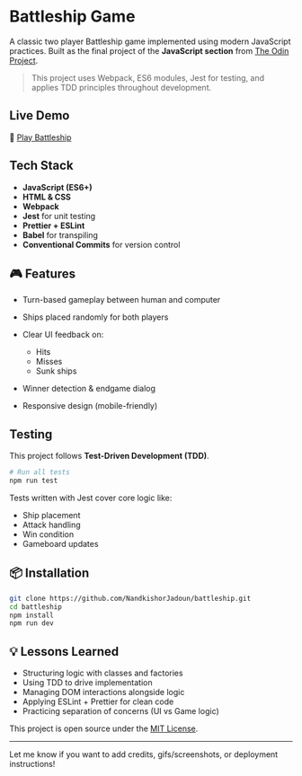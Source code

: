 
# Battleship Game

A classic two player Battleship game implemented using modern JavaScript practices. Built as the final project of the **JavaScript section** from [The Odin Project](https://www.theodinproject.com/).

> This project uses Webpack, ES6 modules, Jest for testing, and applies TDD principles throughout development.

## Live Demo

🔗 [Play Battleship](https://nandkishorjadoun.github.io/battleship/)

## Tech Stack

* **JavaScript (ES6+)**
* **HTML & CSS**
* **Webpack**
* **Jest** for unit testing
* **Prettier + ESLint**
* **Babel** for transpiling
* **Conventional Commits** for version control

## 🎮 Features

* Turn-based gameplay between human and computer
* Ships placed randomly for both players
* Clear UI feedback on:

  * Hits
  * Misses
  * Sunk ships
* Winner detection & endgame dialog
* Responsive design (mobile-friendly)

## Testing

This project follows **Test-Driven Development (TDD)**.

```bash
# Run all tests
npm run test
```

Tests written with Jest cover core logic like:

* Ship placement
* Attack handling
* Win condition
* Gameboard updates

## 📦 Installation

```bash
git clone https://github.com/NandkishorJadoun/battleship.git
cd battleship
npm install
npm run dev
```

## 💡 Lessons Learned

* Structuring logic with classes and factories
* Using TDD to drive implementation
* Managing DOM interactions alongside logic
* Applying ESLint + Prettier for clean code
* Practicing separation of concerns (UI vs Game logic)

This project is open source under the [MIT License](LICENSE).

---

Let me know if you want to add credits, gifs/screenshots, or deployment instructions!
